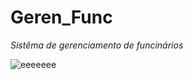 # Geren_Func
_Sistêma de gerenciamento de funcinários_


![eeeeeee](https://github.com/cauaenzo/LearnIng_py/assets/132605042/0de3fcbe-14e7-4459-9382-3ac313a9f465)
